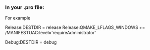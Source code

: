### In your .pro file:
For example

Release:DESTDIR = release
Release:QMAKE_LFLAGS_WINDOWS += /MANIFESTUAC:level=\'requireAdministrator\'

Debug:DESTDIR = debug
